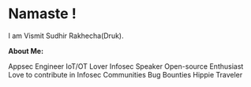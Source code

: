 # Namaste ! 

I am Vismit Sudhir Rakhecha(Druk).

**About Me:**

Appsec Engineer
IoT/OT Lover
Infosec Speaker
Open-source Enthusiast
Love to contribute in Infosec Communities
Bug Bounties 
Hippie Traveler 
